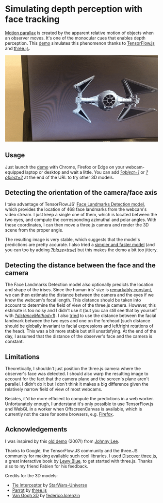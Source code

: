 # Simulating depth perception with face tracking

[Motion parallax](https://en.wikipedia.org/wiki/Depth_perception#Monocular_cues) is created by the apparent relative motion of objects when an observer moves. It's one of the monocular cues that enables depth perception. This [demo](https://vivien000.github.io/trompeloeil/) simulates this phenomenon thanks to [TensorFlow.js](https://www.tensorflow.org/js/models) and [three.js](https://threejs.org/).

![Screenshot](screenshot.gif "Screenshot")

## Usage

Just launch the [demo](https://vivien000.github.io/trompeloeil/) with Chrome, Firefox or Edge on your webcam-equipped laptop or desktop and wait a little. You can add *[?object=1](https://vivien000.github.io/trompeloeil/?object=1)* or *[?object=2](https://vivien000.github.io/trompeloeil/?object=2)* at the end of the URL to try other 3D models.

## Detecting the orientation of the camera/face axis

I take advantage of TensorFlow.JS' [Face Landmarks Detection model](https://github.com/tensorflow/tfjs-models/tree/master/face-landmarks-detection), which provides the location of 468 face landmarks from the webcam's video stream. I just keep a single one of them, which is located between the two eyes, and compute the corresponding azimuthal and polar angles. With these coordinates, I can then move a three.js camera and render the 3D scene from the proper angle.

The resulting image is very stable, which suggests that the model's predictions are pretty accurate. I also tried a [simpler and faster model](https://github.com/tensorflow/tfjs-models/tree/master/blazeface) (and you can too by adding *[?blaze=true](https://vivien000.github.io/trompeloeil/?blaze=true)*) but this makes the demo a bit too jittery.

## Detecting the distance between the face and the camera

The Face Landmarks Detection model also optionally predicts the location and shape of the irises. Since the human iris' size is [remarkably constant](https://google.github.io/mediapipe/solutions/iris#depth-from-iris), we can then estimate the distance between the camera and the eyes if we know the webcam's focal length. This distance should be taken into account to determine the field of view of the three.js camera. However, this estimate is too noisy and I didn't use it (but you can still see that by yourself with *[?distanceMethod=1](https://vivien000.github.io/trompeloeil/?distanceMethod=1)*). I also [tried](https://vivien000.github.io/trompeloeil/?distanceMethod=2) to use the distance between the facial landmark between the two eyes and one on the forehead (such distance should be globally invariant to facial expressions and left/right rotations of the head). This was a bit more stable but still unsatisfying. At the end of the day, I assumed that the distance of the observer's face and the camera is constant.

## Limitations

Theoretically, I shouldn't just position the three.js camera where the observer's face was detected. I should also warp the resulting image to account for the fact that the camera plane and the screen's plane aren't parallel. I didn't do it but I don't think it makes a big difference given the relatively narrow field of view of most webcams.

Besides, it'd be more efficient to compute the predictions in a web worker. Unfortunately enough, I understand it's only possible to use TensorFlow.js and WebGL in a worker when OffscreenCanvas is available, which is currently not the case for some browsers, e.g. [Firefox](https://caniuse.com/offscreencanvas).

## Acknowledgements

I was inspired by this [old demo](https://youtu.be/Jd3-eiid-Uw) (2007!) from [Johnny Lee](https://twitter.com/johnnychunglee).

Thanks to Google, the TensorFlow.JS community and the three.JS community for making available such cool libraries. I used [Discover three.js](https://discoverthreejs.com/), a great interactive book by [Lewy Blue](https://twitter.com/lewy_blue), to get started with three.js. Thanks also to my friend Fabien for his feedback.

Credits for the 3D models:
- [Tie Interceptor](https://skfb.ly/6oZzr) by [StarWars-Universe](https://sketchfab.com/SWU)
- [Parrot](https://github.com/mrdoob/three.js/tree/dev/examples/models/gltf) by [three.js](https://threejs.org/)
- [Van Gogh 3D](https://sketchfab.com/3d-models/van-gogh-3d-be055097ec1942269450952a3983098d) by [federico.lorenzin](https://sketchfab.com/federico.lorenzin)

